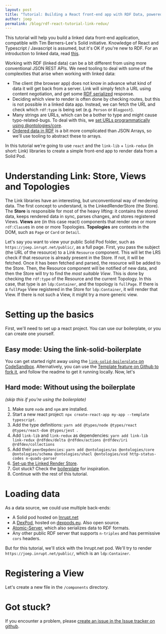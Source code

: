 ```yaml
---
layout: post
title: "Tutorial: Building a React front-end app with RDF Data, powered by Link-Redux and Solid"
author: joep
permalink: /blog/rdf-react-tutorial-link-redux/
---
```


This tutorial will help you build a linked data front-end application, compatible with Tim Berners-Lee's Solid initiative.
Knowledge of React and Typescript / Javascript is assumed, but it's OK if you're new to RDF.
For an introduction to linked data, read [this](https://ontola.io/what-is-linked-data/).

Working with RDF (linked data) can be a bit different from using more conventional JSON REST APIs.
We need tooling to deal with some of the complexities that arise when working with linked data:

- The client (the browser app) does not know in advance what kind of data it will get back from a server. Link will simply fetch a URL using content negotiation, and get some [RDF serialized](https://ontola.io/blog/rdf-serialization-formats/) response.
- Deciding which view to render is often done by checking routes, but this is not possible in a linked data app. Instead, we can fetch the URL and check which `rdf:type` is being set (e.g. `Person` or `Blogpost`).
- Many strings are URLs, which can be a bother to type and might cause typo-related-bugs. To deal with this, we [set URLs programmatically using @ontologies/core](https://ontola.io/blog/ontologies-in-js/).
- [Ordered data in RDF](https://ontola.io/blog/ordered-data-in-rdf/) is a bit more complicated than JSON Arrays, so we'll use tooling to abstract these to arrays.

In this tutorial we're going to use `react` and the `link-lib` + `link-redux` (in short: Link) libraries to create a simple front-end app to render data from a Solid Pod.

# Understanding Link: Store, Views and Topologies

The Link libraries have an interesting, but unconventional way of rendering data.
The first concept to understand, is the LinkedRenderStore (the Store).
The **Store** is responsible for most of the heavy lifting: it contains the stored data, keeps rendered data in sync, parses changes, and stores registered Views.
**Views** are (in this case react) components that render one or more `rdf:Class`es in one or more Topologies.
**Topologies** are contexts in the DOM, such as `Page` or `Card` or `Detail`.

Let's say you want to view your public Solid Pod folder, such as `https://joep.inrupt.net/public/`, as a full page.
First, you pass the subject (the URL of the resource) to a Link `Resource` component.
This will let the LRS check if that resource is already present in the Store.
If not, it will be fetched.
Once it has been fetched and parsed, the resource will be added to the Store.
Then, the Resource component will be notified of new data, and then the Store will try to find the _most suitable View_.
This is done by checking the `rdf:type` of the Resource and the current Topology.
In this case, that type is an `ldp:Container`, and the topology is `fullPage`.
If there is a `fullPage` View registered in the Store for `ldp:Container`, it will render that View.
If there is not such a View, it might try a more generic view.

# Setting up the basics

First, we'll need to set up a react project.
You can use our boilerplate, or you can create one yourself.

## Easy mode: Using the link-solid-boilerplate

You can get started right away using the [`link-solid-boilerplate` on CodeSandbox](https://codesandbox.io/s/github/ontola/link-solid-boilerplate/tree/master/?file=/src/app.tsx).
Alternatively, you can use the [Template feature on Github to fork it](https://github.com/ontola/link-solid-boilerplate/generate), and follow the readme to get it running locally.
Now, let's

## Hard mode: Without using the boilerplate

_(skip this if you're using the boilerplate)_

1. Make sure `node` and `npm` are installed.
1. Start a new react project: `npx create-react-app my-app --template typescript`.
1. Add the type definitions: `yarn add @types/node @types/react @types/react-dom @types/jest `.
1. Add `link-lib` and `link-redux` as dependencies: `yarn add link-lib link-redux @rdfdev/delta @rdfdev/actions @rdfdev/iri @rdfdev/collections`
1. Add their `peerDepdencies`: `yarn add @ontologies/as @ontologies/core @ontologies/schema @ontologies/shacl @ontologies/xsd http-status-codes n-quads-parser`
1. [Set-up the Linked Render Store](https://github.com/fletcher91/link-redux#1-set-up-the-store).
1. Got stuck? Check the [boilerplate](https://github.com/ontola/link-solid-boilerplate) for inspiration.
1. Continue with the rest of this tutorial.

# Loading data

As a data source, we could use multiple back-ends:

- A Solid pod hosted on [Inrupt.net](https://inrupt.net/)
- A [DexPod](https://gitlab.com/ontola/dexpod/), hosted on [dexpods.eu](https://dexpods.eu). Also open source.
- [Atomic-Server](https://github.com/joepio/atomic), which also serializes data to RDF formats.
- Any other public RDF server that supports `n-triples` and has permissive `cors` headers.

But for this tutorial, we'll stick with the Inrupt.net pod.
We'll try to render `https://joep.inrupt.net/public/`, which is an `ldp:Container`.

# Registering a View

Let's create a new file in the `/components` directory.



# Got stuck?

If you encounter a problem, please [create an issue in the Issue tracker on github](https://github.com/ontola/link-solid-boilerplate/issues).
